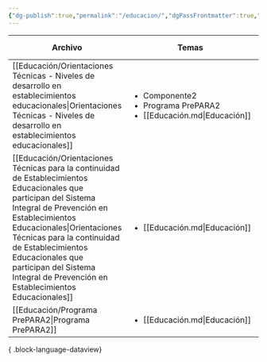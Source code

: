 ```yaml
---
{"dg-publish":true,"permalink":"/educacion/","dgPassFrontmatter":true,"noteIcon":"","updated":"2025-06-22T18:23:22.587-04:00"}
---
```


| Archivo                                                                                                                                                                                                                                                                                                                                             | Temas                                                                                        | Fecha de Creación |
| --------------------------------------------------------------------------------------------------------------------------------------------------------------------------------------------------------------------------------------------------------------------------------------------------------------------------------------------------- | -------------------------------------------------------------------------------------------- | ----------------- |
| [[Educación/Orientaciones Técnicas - Niveles de desarrollo en establecimientos educacionales\|Orientaciones Técnicas - Niveles de desarrollo en establecimientos educacionales]]                                                                                                                                                                 | <ul><li>Componente2</li><li>Programa PrePARA2</li><li>[[Educación.md\\|Educación]]</li></ul> | May 08, 2020      |
| [[Educación/Orientaciones Técnicas para la continuidad de Establecimientos Educacionales que participan del Sistema Integral de Prevención en Establecimientos Educacionales\|Orientaciones Técnicas para la continuidad de Establecimientos Educacionales que participan del Sistema Integral de Prevención en Establecimientos Educacionales]] | <ul><li>[[Educación.md\\|Educación]]</li></ul>                                               | December 02, 2024 |
| [[Educación/Programa PrePARA2\|Programa PrePARA2]]                                                                                                                                                                                                                                                                                               | <ul><li>[[Educación.md\\|Educación]]</li></ul>                                               | June 16, 2025     |

{ .block-language-dataview}


